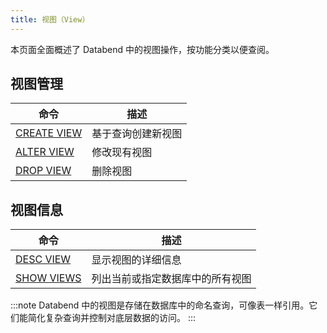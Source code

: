 ```yaml
---
title: 视图（View）
---
```


本页面全面概述了 Databend 中的视图操作，按功能分类以便查阅。

## 视图管理

| 命令 | 描述 |
|---------|-------------|
| [CREATE VIEW](ddl-create-view.md) | 基于查询创建新视图 |
| [ALTER VIEW](ddl-alter-view.md) | 修改现有视图 |
| [DROP VIEW](ddl-drop-view.md) | 删除视图 |

## 视图信息

| 命令 | 描述 |
|---------|-------------|
| [DESC VIEW](desc-view.md) | 显示视图的详细信息 |
| [SHOW VIEWS](show-views.md) | 列出当前或指定数据库中的所有视图 |

:::note
Databend 中的视图是存储在数据库中的命名查询，可像表一样引用。它们能简化复杂查询并控制对底层数据的访问。
:::